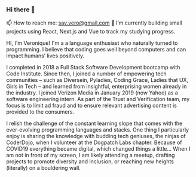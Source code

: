 ### Hi there 👋
📫 How to reach me: sav.vero@gmail.com
🌱 I’m currently building small projects using React, Next.js and Vue to track my studying progress.

HI, I'm Veronique! I'm a a language enthusiast who naturally turned to programming. I believe that coding goes well beyond computers and can impact humans’ lives positively.

I completed in 2018 a Full Stack Software Development bootcamp with Code Institute. Since then, I joined a number of empowering tech communities – such as Diversein, Pyladies, Coding Grace, Ladies that UX, Girls in Tech – and learned from insightful, enterprising women already in the industry. I joined Verizon Media in January 2019 (now Yahoo)  as a software engineering intern. As part of the Trust and Verification team, my focus is to limit ad fraud and to ensure relevant advertising content is provided to the consumers.

I relish the challenge of the constant learning slope that comes with the ever-evolving programming languages and stacks. One thing I particularly enjoy is sharing the knowledge with budding tech geniuses, the ninjas of CoderDojo, when I volunteer at the Dogpatch Labs chapter. Because of COVID19 everything became digital, which changed things a little... When I am not in front of my screen, I am likely attending a meetup, drafting projects to promote diversity and inclusion, or reaching new heights (literally) on a bouldering wall.

